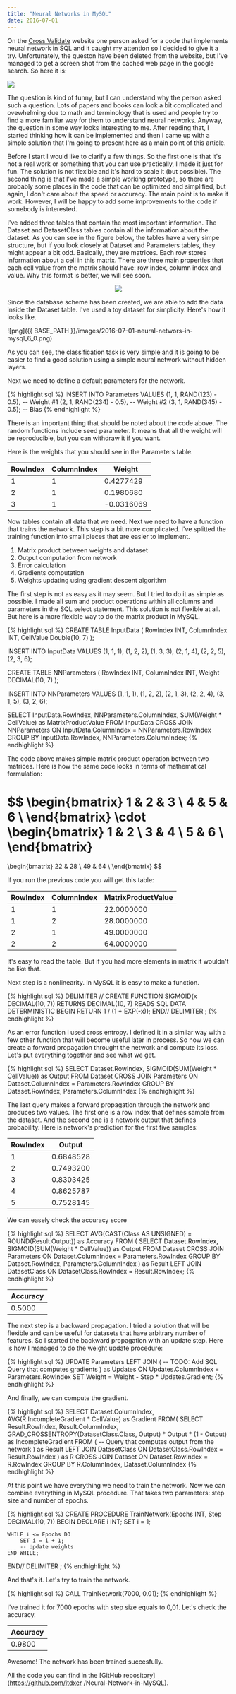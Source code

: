 ```yaml
---
title: "Neural Networks in MySQL"
date: 2016-07-01
---
```








<style>
img {
    display: inline;
    text-align: center;
}
.center {
    text-align: center;
}
</style>




On the [Cross Validate](http://stats.stackexchange.com/) website one person
asked for a code that implements neural network in SQL and it caught my
attention so I decided to give it a try. Unfortunately, the queston have been
deleted from the website, but I've managed to get a screen shot from the cached
web page in the google search. So here it is:

![](/images/cv-question.png)

The question is kind of funny, but I can understand why the person asked such a
question. Lots of papers and books can look a bit complicated and ovewhelming
due to math and terminology that is used and people try to find a more familiar
way for them to understand neural networks. Anyway, the question in some way
looks interesting to me. After reading that, I started thinking how it can be
implemented and then I came up with a simple solution that I'm going to present
here as a main point of this article.

Before I start I would like to clarify a few things. So the first one is that
it's not a real work or something that you can use practically, I made it just
for fun. The solution is not flexible and it's hard to scale it (but possible).
The second thing is that I've made a simple working prototype, so there are
probably some places in the code that can be optimized and simplified, but
again, I don't care about the speed or accuracy. The main point is to make it
work. However, I will be happy to add some improvements to the code if somebody
is interested.

I've added three tables that contain the most important information. The Dataset
and DatasetClass tables contain all the information about the dataset. As you
can see in the figure below, the tables have a very simpe structure, but if you
look closely at Dataset and Parameters tables, they might appear a bit odd.
Basically, they are matrices. Each row stores information about a cell in this
matrix. There are three main properties that each cell value from the matrix
should have: row index, column index and value. Why this format is better, we
will see soon.

<p class="center">
<img src="/images/nnet-scheme.png">
</p>

Since the database scheme has been created, we are able to add the data inside
the Dataset table. I've used a toy dataset for simplicity. Here's how it looks
like.





![png]({{ BASE_PATH }}/images/2016-07-01-neural-networs-in-mysql_6_0.png)


As you can see, the classification task is very simple and it is going to be
easier to find a good solution using a simple neural network without hidden
layers.




Next we need to define a default parameters for the network.

{% highlight sql %}
INSERT INTO Parameters VALUES
(1, 1, RAND(123) - 0.5), -- Weight #1
(2, 1, RAND(234) - 0.5), -- Weight #2
(3, 1, RAND(345) - 0.5); -- Bias
{% endhighlight %}

There is an important thing that should be noted about the code above. The
random functions include seed parameter. It means that all the weight will be
reproducible, but you can withdraw it if you want.

Here is the weights that you should see in the Parameters table.

|RowIndex|ColumnIndex|Weight|
|-------|-----|-----|
|1|1|0.4277429|
|2|1|0.1980680|
|3|1|-0.0316069|

Now tables contain all data that we need. Next we need to have a function that
trains the network. This step is a bit more complicated. I've splitted the
training function into small pieces that are easier to implement.

1. Matrix product between weights and dataset
2. Output computation from network
3. Error calculation
4. Gradients computation
5. Weights updating using gradient descent algorithm

The first step is not as easy as it may seem. But I tried to do it as simple as
possible. I made all sum and product operations within all columns and
parameters in the SQL select statement. This solution is not flexible at all.
But here is a more flexible way to do the matrix product in MySQL.

{% highlight sql %}
CREATE TABLE InputData (
    RowIndex INT,
    ColumnIndex INT,
    CellValue Double(10, 7)
);

INSERT INTO InputData VALUES
(1, 1, 1),
(1, 2, 2),
(1, 3, 3),
(2, 1, 4),
(2, 2, 5),
(2, 3, 6);

CREATE TABLE NNParameters (
    RowIndex INT,
    ColumnIndex INT,
    Weight DECIMAL(10, 7)
);

INSERT INTO NNParameters VALUES
(1, 1, 1),
(1, 2, 2),
(2, 1, 3),
(2, 2, 4),
(3, 1, 5),
(3, 2, 6);

SELECT
    InputData.RowIndex,
    NNParameters.ColumnIndex,
    SUM(Weight * CellValue) as MatrixProductValue
FROM InputData
CROSS JOIN NNParameters
    ON InputData.ColumnIndex = NNParameters.RowIndex
GROUP BY
    InputData.RowIndex,
    NNParameters.ColumnIndex;
{% endhighlight %}

The code above makes simple matrix product operation between two matrices. Here
is how the same code looks in terms of mathematical formulation:

$$
\begin{bmatrix}
    1 & 2 & 3 \\
    4 & 5 & 6 \\
\end{bmatrix}
\cdot
\begin{bmatrix}
    1 & 2 \\
    3 & 4 \\
    5 & 6 \\
\end{bmatrix}
=
\begin{bmatrix}
    22 & 28 \\
    49 & 64 \\
\end{bmatrix}
$$

If you run the previous code you will get this table:

|RowIndex|ColumnIndex|MatrixProductValue|
|-|-|----------|
|1|1|22.0000000|
|1|2|28.0000000|
|2|1|49.0000000|
|2|2|64.0000000|


It's easy to read the table. But if you had more elements in matrix it wouldn't
be like that.

Next step is a nonlinearity. In MySQL it is easy to make a function.

{% highlight sql %}
DELIMITER //
CREATE FUNCTION SIGMOID(x DECIMAL(10, 7))
    RETURNS DECIMAL(10, 7)
    READS SQL DATA
    DETERMINISTIC
    BEGIN
        RETURN 1 / (1 + EXP(-x));
    END//
DELIMITER ;
{% endhighlight %}

As an error function I used cross entropy. I defined it in a similar way with a
few other function that will become useful later in process. So now we can
create a forward propagation throught the network and compute its loss. Let's
put everything together and see what we get.

{% highlight sql %}
SELECT
    Dataset.RowIndex,
    SIGMOID(SUM(Weight * CellValue)) as Output
FROM Dataset
CROSS JOIN Parameters
    ON Dataset.ColumnIndex = Parameters.RowIndex
GROUP BY Dataset.RowIndex, Parameters.ColumnIndex
{% endhighlight %}

The last query makes a forward propagation through the network and produces two
values. The first one is a row index that defines sample from the dataset. And
the second one is a network output that defines probability. Here is network's
prediction for the first five samples:

|RowIndex|Output|
|--------|------|
|1|0.6848528|
|2|0.7493200|
|3|0.8303425|
|4|0.8625787|
|5|0.7528145|


We can easely check the accuracy score

{% highlight sql %}
SELECT
    AVG(CAST(Class AS UNSIGNED) = ROUND(Result.Output)) as Accuracy
FROM (
    SELECT
        Dataset.RowIndex,
        SIGMOID(SUM(Weight * CellValue)) as Output
    FROM Dataset
    CROSS JOIN Parameters
        ON Dataset.ColumnIndex = Parameters.RowIndex
    GROUP BY Dataset.RowIndex, Parameters.ColumnIndex
) as Result
LEFT JOIN DatasetClass
ON DatasetClass.RowIndex = Result.RowIndex;
{% endhighlight %}

|Accuracy|
|--------|
|0.5000|

The next step is a backward propagation. I tried a solution that will be
flexible and can be useful for datasets that have arbitrary number of features.
So I started the backward propagation with an update step. Here is how I managed
to do the weight update procedure:

{% highlight sql %}
UPDATE Parameters
LEFT JOIN (
    -- TODO: Add SQL Query that computes gradients
) as Updates
ON Updates.ColumnIndex = Parameters.RowIndex
SET Weight = Weight - Step * Updates.Gradient;
{% endhighlight %}

And finally, we can compute the gradient.

{% highlight sql %}
SELECT
    Dataset.ColumnIndex,
    AVG(R.IncompleteGradient * CellValue) as Gradient
FROM(
    SELECT
        Result.RowIndex,
        Result.ColumnIndex,
        GRAD_CROSSENTROPY(DatasetClass.Class, Output) *
            Output * (1 - Output) as IncompleteGradient
    FROM (
        -- Query that computes output from the network
    ) as Result
    LEFT JOIN DatasetClass
    ON DatasetClass.RowIndex = Result.RowIndex
) as R
CROSS JOIN Dataset ON Dataset.RowIndex = R.RowIndex
GROUP BY R.ColumnIndex, Dataset.ColumnIndex
{% endhighlight %}

At this point we have everything we need to train the network. Now we can
combine everything in MySQL procedure. That takes two parameters: step size and
number of epochs.

{% highlight sql %}
CREATE PROCEDURE TrainNetwork(Epochs INT, Step DECIMAL(10, 7))
BEGIN
    DECLARE i INT;
    SET i = 1;

    WHILE i <= Epochs DO
        SET i = i + 1;
        -- Update weights
    END WHILE;
END//
DELIMITER ;
{% endhighlight %}

And that's it. Let's try to train the network.

{% highlight sql %}
CALL TrainNetwork(7000, 0.01);
{% endhighlight %}

I've trained it for 7000 epochs with step size equals to 0,01. Let's check the
accuracy.

|Accuracy|
|--------|
|0.9800|

Awesome! The network has been trained succesfully.

All the code you can find in the [GitHub repository](https://github.com/itdxer
/Neural-Network-in-MySQL).



